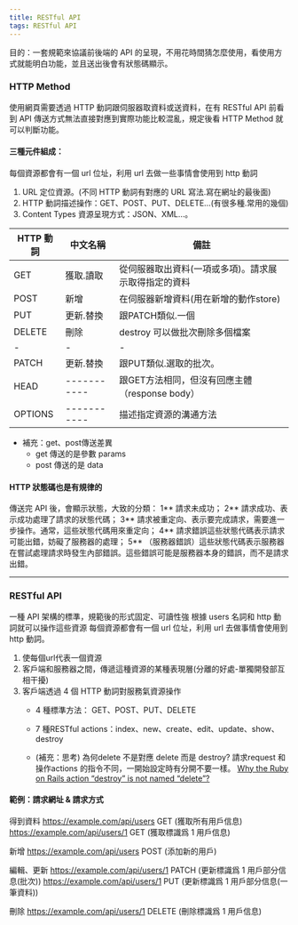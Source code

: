 ```yaml
---
title: RESTful API
tags: RESTful API
---
```

目的：一套規範來協議前後端的 API 的呈現，不用花時間猜怎麼使用，看使用方式就能明白功能，並且送出後會有狀態碼顯示。
<!--more-->

### HTTP Method 
使用網頁需要透過 HTTP 動詞跟伺服器取資料或送資料，在有 RESTful API 前看到 API 傳送方式無法直接對應到實際功能比較混亂，規定後看 HTTP Method 就可以判斷功能。

#### 三種元件組成：
每個資源都會有一個 url 位址，利用 url 去做一些事情會使用到 http 動詞
1. URL 定位資源。(不同 HTTP 動詞有對應的 URL 寫法.寫在網址的最後面)
2. HTTP 動詞描述操作：GET、POST、PUT、DELETE…(有很多種.常用的幾個)
3. Content Types 資源呈現方式：JSON、XML…。

| HTTP 動詞| 中文名稱    | 備註                                                 |
|----------|-------------|------------------------------------------------------|
| GET      | 獲取.讀取   | 從伺服器取出資料(一項或多項)。請求展示取得指定的資料 |
| POST     | 新增        | 在伺服器新增資料(用在新增的動作store)                |
| PUT      | 更新.替換   | 跟PATCH類似.一個                                     |
| DELETE   | 刪除        | destroy 可以做批次刪除多個檔案                       |
| -        | -           | -                                                    |
| PATCH    | 更新.替換   | 跟PUT類似.選取的批次。                               |
| HEAD     | ----------- | 跟GET方法相同，但沒有回應主體（response body）       |
| OPTIONS  | ----------- | 描述指定資源的溝通方法                               |

- 補充：get、post傳送差異
    - get 傳送的是參數 params
    - post 傳送的是 data

#### HTTP 狀態碼也是有規律的
傳送完 API 後，會顯示狀態，大致的分類：
1** 請求未成功；
2** 請求成功、表示成功處理了請求的狀態代碼；
3** 請求被重定向、表示要完成請求，需要進一步操作。通常，這些狀態代碼用來重定向；
4** 請求錯誤這些狀態代碼表示請求可能出錯，妨礙了服務器的處理；
5** （服務器錯誤）這些狀態代碼表示服務器在嘗試處理請求時發生內部錯誤。這些錯誤可能是服務器本身的錯誤，而不是請求出錯。

---------------------------------------------------------------------------------
### RESTful API
一種 API 架構的標準，規範後的形式固定、可讀性強
根據 users 名詞和 http 動詞就可以操作這些資源
每個資源都會有一個 url 位址，利用 url 去做事情會使用到 http 動詞。

1. 使每個url代表一個資源
2. 客戶端和服務器之間，傳遞這種資源的某種表現層(分離的好處-單獨開發部互相干擾)
3. 客戶端透過 4 個 HTTP 動詞對服務氣資源操作
    - 4 種標準方法： GET、POST、PUT、DELETE
    - 7 種RESTful actions：index、new、create、edit、update、show、destroy

    - (補充：思考) 為何delete 不是對應 delete 而是 destroy?
請求request 和 操作actions 的指令不同，一開始設定時有分開不要一樣。
[Why the Ruby on Rails action “destroy” is not named “delete”?](https://stackoverflow.com/questions/14730451/why-the-ruby-on-rails-action-destroy-is-not-named-delete)

#### 範例：請求網址 & 請求方式
得到資料
https://example.com/api/users     GET (獲取所有用戶信息) 
https://example.com/api/users/1   GET (獲取標識爲 1 用戶信息)  

新增
https://example.com/api/users     POST (添加新的用戶)

編輯、更新
https://example.com/api/users/1   PATCH (更新標識爲 1 用戶部分信息(批次))
https://example.com/api/users/1   PUT (更新標識爲 1 用戶部分信息(一筆資料))

刪除
https://example.com/api/users/1   DELETE (刪除標識爲 1 用戶信息)